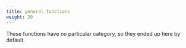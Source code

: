 ```yaml
---
title: general functions
weight: 20
---
```


These functions have no particular category, so they ended up here by default.


